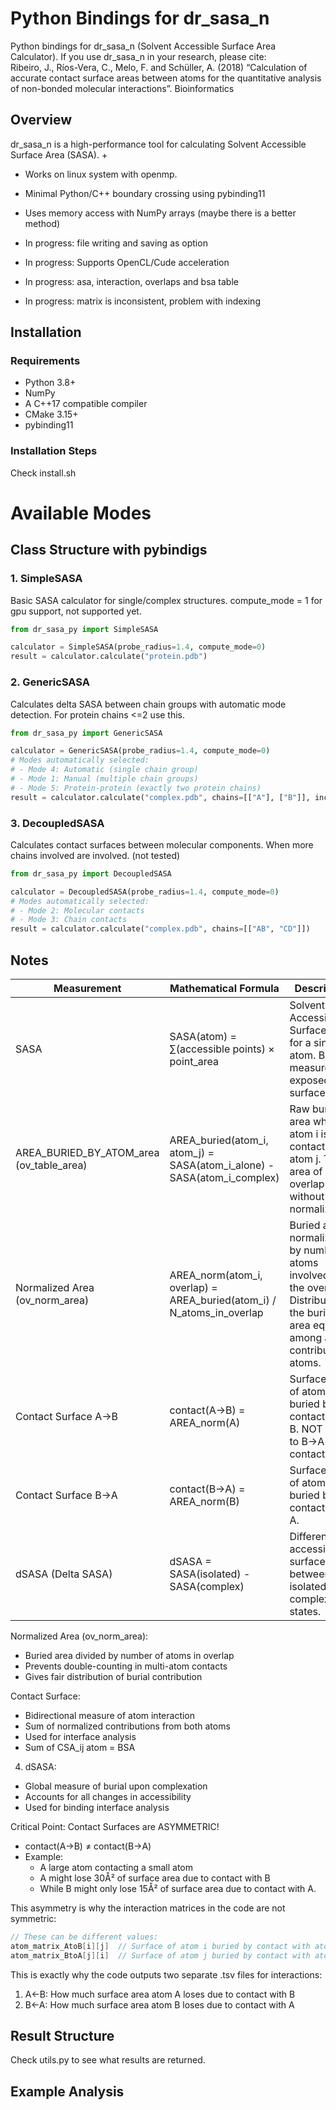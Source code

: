 # Python Bindings for dr_sasa_n

Python bindings for dr_sasa_n (Solvent Accessible Surface Area Calculator). If you use dr_sasa_n in your research, please cite: \
Ribeiro, J., Ríos-Vera, C., Melo, F. and Schüller, A. (2018) “Calculation of accurate contact surface areas between atoms for the quantitative analysis of non-bonded molecular interactions”. Bioinformatics

## Overview
dr_sasa_n is a high-performance tool for calculating Solvent Accessible Surface Area (SASA). +

- Works on linux system with openmp. 
- Minimal Python/C++ boundary crossing using pybinding11
- Uses memory access with NumPy arrays (maybe there is a better method)

- In progress: file writing and saving as option
- In progress: Supports OpenCL/Cude acceleration 
- In progress: asa, interaction, overlaps and bsa table 
- In progress: matrix is inconsistent, problem with indexing

## Installation

### Requirements
- Python 3.8+
- NumPy
- A C++17 compatible compiler
- CMake 3.15+
- pybinding11

### Installation Steps

Check install.sh

# Available Modes

## Class Structure with pybindigs

### 1. SimpleSASA
Basic SASA calculator for single/complex structures.
compute_mode = 1 for gpu support, not supported yet.
```python
from dr_sasa_py import SimpleSASA

calculator = SimpleSASA(probe_radius=1.4, compute_mode=0) 
result = calculator.calculate("protein.pdb")
```

### 2. GenericSASA
Calculates delta SASA between chain groups with automatic mode detection. For protein chains <=2 use this.
```python
from dr_sasa_py import GenericSASA

calculator = GenericSASA(probe_radius=1.4, compute_mode=0)
# Modes automatically selected:
# - Mode 4: Automatic (single chain group)
# - Mode 1: Manual (multiple chain groups)
# - Mode 5: Protein-protein (exactly two protein chains)
result = calculator.calculate("complex.pdb", chains=[["A"], ["B"]], include_matrix=True)
```

### 3. DecoupledSASA
Calculates contact surfaces between molecular components. When more chains involved are involved. (not tested)
```python
from dr_sasa_py import DecoupledSASA

calculator = DecoupledSASA(probe_radius=1.4, compute_mode=0)
# Modes automatically selected:
# - Mode 2: Molecular contacts
# - Mode 3: Chain contacts
result = calculator.calculate("complex.pdb", chains=[["AB", "CD"]])
```

## Notes

| Measurement | Mathematical Formula | Description |
|------------|---------------------|-------------|
| SASA | SASA(atom) = ∑(accessible points) × point_area | Solvent Accessible Surface Area for a single atom. Basic measure of exposed surface. |
| AREA_BURIED_BY_ATOM_area<br>(ov_table_area) | AREA_buried(atom_i, atom_j) = SASA(atom_i_alone) - SASA(atom_i_complex) | Raw buried area when atom i is in contact with atom j. Total area of overlap without normalization. |
| Normalized Area<br>(ov_norm_area) | AREA_norm(atom_i, overlap) = AREA_buried(atom_i) / N_atoms_in_overlap | Buried area normalized by number of atoms involved in the overlap. Distributes the buried area equally among all contributing atoms. |
| Contact Surface A->B | contact(A->B) = AREA_norm(A) | Surface area of atom A buried by contact with B. NOT equal to B->A contact! |
| Contact Surface B->A | contact(B->A) = AREA_norm(B) | Surface area of atom B buried by contact with A. |
| dSASA (Delta SASA) | dSASA = SASA(isolated) - SASA(complex) | Difference in accessible surface area between isolated and complexed states. |



 Normalized Area (ov_norm_area):
- Buried area divided by number of atoms in overlap
- Prevents double-counting in multi-atom contacts
- Gives fair distribution of burial contribution

Contact Surface:
- Bidirectional measure of atom interaction
- Sum of normalized contributions from both atoms
- Used for interface analysis
- Sum of CSA_ij atom = BSA

4. dSASA:
- Global measure of burial upon complexation
- Accounts for all changes in accessibility
- Used for binding interface analysis

Critical Point: Contact Surfaces are ASYMMETRIC!
- contact(A->B) ≠ contact(B->A)
- Example:
  * A large atom contacting a small atom
  * A might lose 30Å² of surface area due to contact with B
  * While B might only lose 15Å² of surface area due to contact with A.

This asymmetry is why the interaction matrices in the code are not symmetric:
```cpp
// These can be different values:
atom_matrix_AtoB[i][j]  // Surface of atom i buried by contact with atom j
atom_matrix_BtoA[j][i]  // Surface of atom j buried by contact with atom i
```

This is exactly why the code outputs two separate .tsv files for interactions:
1. A<-B: How much surface area atom A loses due to contact with B
2. B<-A: How much surface area atom B loses due to contact with A


## Result Structure

Check utils.py to see what results are returned.

## Example Analysis

```python

```
